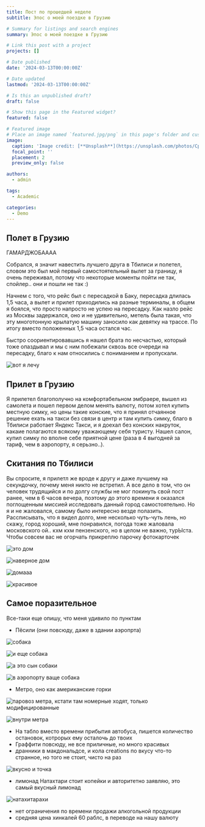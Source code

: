```yaml
---
title: Пост по прошедшей неделе
subtitle: Эпос о моей поездке в Грузию

# Summary for listings and search engines
summary: Эпос о моей поездке в Грузию

# Link this post with a project
projects: []

# Date published
date: '2024-03-13T00:00:00Z'

# Date updated
lastmod: '2024-03-13T00:00:00Z'

# Is this an unpublished draft?
draft: false

# Show this page in the Featured widget?
featured: false

# Featured image
# Place an image named `featured.jpg/png` in this page's folder and customize its options here.
image:
  caption: 'Image credit: [**Unsplash**](https://unsplash.com/photos/CpkOjOcXdUY)'
  focal_point: ''
  placement: 2
  preview_only: false

authors:
  - admin

tags:
  - Academic

categories:
  - Demo
---
```


## Полет в Грузию

ГАМАРДЖОБАААА 

Собрался, я значит навестить лучшего друга в Тбилиси и полетел, словом это был мой первый самостоятельный вылет за границу, я очень переживал, потому что некоторые моменты пойти не так, спойлер.. они и пошли не так :)

Начнем с того, что рейс был с пересадкой в Баку, пересадка длилась 1,5 часа, а вылет и прилет приходились на разные терминалы, в общем я боялся, что просто напросто не успею на пересадку. Как назло рейс из Москвы задержался, оно и не удивительно, метель была такая, что эту многотонную крылатую машину заносило как девятку на трассе. По итогу вместо положенных 1,5 часа остался час. 

Быстро соориентировавшись я нашел брата по несчастью, который тоже опаздывал и мы с ним побежали сквозь все очереди на пересадку, благо к нам относились с пониманием и пропускали.

 ![вот я лечу](полет.jpeg)

## Прилет в Грузию

Я прилетел благополучно на комфортабельном эмбраере, вышел из самолета и пошел первом делом менять валюту, потом хотел купить местную симку, но цены такие конские, что я принял отчаянное решение ехать на такси без связи в центр и там купить симку, благо в Тбилиси работает Яндекс Такси, и я доехал без конских накруток, какаие полагаются всякому уважающему себя туристу.
Нашел салон, купил симку по вполне себе приятной цене (раза в 4 выгодней за тариф, чем в аэропорту, я серьзно..). 

## Скитания по Тбилиси

Вы спросите, я прилетл же вроде к другу и даже лучшему на секундочку, почему меня никто не встретил. А все дело в том, что он человек трудящийся и по долгу службы не мог покинуть свой пост ранее, чем в 6 часов вечера, поэтому до этого времени я оказался поглощенным миссией исследовать данный город самостоятельно. Но я и не жаловался, самому было интересно везде полазить. Рассписывать, что я видел долго, мне несколько чуть-чуть лень, но скажу, город хороший, мне понравился, погода тоже жаловала московского ой.. кхм кхм пензенского, но в целом не важно, турЫста.
Чтобы совсем вас не огорчать прикреплю парочку фотокарточек

![это дом](докик.jpeg)

![наверное дом](здание.jpeg)

![домааа](дома.jpeg)

![красивое](площадь.jpeg)

## Самое поразительное

Все-таки еще опишу, что меня удивило по пунктам
 - Пёсили (они повсюду, даже в здании аэропрта) 
 
 ![собака](собака1.jpeg)
 
 ![и еще собака](собака4.jpeg)
 
 ![а это сын собаки](собака3.jpeg)
 
 ![в аэропорту ваще собака](собака2.jpeg)
 
 - Метро, оно как американские горки
 
 ![паровоз метра, кстати там номерные ходят, только модифицированные](метраа.jpeg)
 
 ![внутри метра](метра.jpeg)
 
 - На табло вместо времени прибытия автобуса, пишется количество остановок, котрорых ему осталочь до твоих
 - Граффити повсюду, не все приличные, но много красивых
 - дранники в макдональдсе, и кола creations по вкусу что-то странное, но того не стоит, чисто на раз
 
 ![вкусно и точка](мак.jpeg)
 
 - лимонад Натахтари стоит копейки и авторитетно заявляю, это самый вкусный лимонад
 
 ![натахитарахи](натахтари.jpeg)
 
 - нет ограничения по времени продажи алкогольной продукции
 - средняя цена хинкалей 60 раблс, в переводе на нашу валюту
